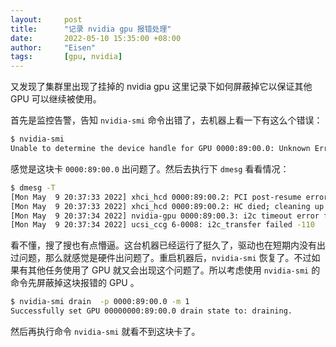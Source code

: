 ```yaml
---
layout:     post
title:      "记录 nvidia gpu 报错处理"
date:       2022-05-10 15:35:00 +08:00
author:     "Eisen"
tags:       [gpu, nvidia]
---
```


又发现了集群里出现了挂掉的 nvidia gpu 这里记录下如何屏蔽掉它以保证其他 GPU 可以继续被使用。

首先是监控告警，告知 `nvidia-smi` 命令出错了，去机器上看一下有这么个错误：

```sh
$ nvidia-smi
Unable to determine the device handle for GPU 0000:89:00.0: Unknown Error
```

感觉是这块卡 `0000:89:00.0` 出问题了。然后去执行下 `dmesg` 看看情况：

```sh
$ dmesg -T
[Mon May  9 20:37:33 2022] xhci_hcd 0000:89:00.2: PCI post-resume error -19!
[Mon May  9 20:37:33 2022] xhci_hcd 0000:89:00.2: HC died; cleaning up
[Mon May  9 20:37:34 2022] nvidia-gpu 0000:89:00.3: i2c timeout error ffffffff
[Mon May  9 20:37:34 2022] ucsi_ccg 6-0008: i2c_transfer failed -110
```

看不懂，搜了搜也有点懵逼。这台机器已经运行了挺久了，驱动也在短期内没有出过问题，那么就感觉是硬件出问题了。重启机器后，`nvidia-smi` 恢复了。不过如果有其他任务使用了 GPU 就又会出现这个问题了。所以考虑使用 `nvidia-smi` 的命令先屏蔽掉这块报错的 GPU 。

```sh
$ nvidia-smi drain  -p 0000:89:00.0 -m 1
Successfully set GPU 00000000:89:00.0 drain state to: draining.
```

然后再执行命令 `nvidia-smi` 就看不到这块卡了。

